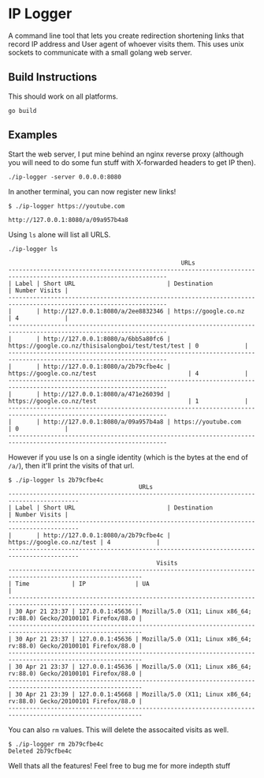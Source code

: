 # IP Logger

A command line tool that lets you create redirection shortening links that record IP address and User agent of whoever visits them. 
This uses unix sockets to communicate with a small golang web server.

## Build Instructions

This should work on all platforms.

```
go build
```

## Examples

Start the web server, I put mine behind an nginx reverse proxy (although you will need to do some fun stuff with X-forwarded headers to get IP then).  
```
./ip-logger -server 0.0.0.0:8080
```

In another terminal, you can now register new links!

```
$ ./ip-logger https://youtube.com

http://127.0.0.1:8080/a/09a957b4a8
```


Using `ls` alone will list all URLS.  

```
./ip-logger ls

                                                 URLs
-------------------------------------------------------------------------------------------------------------------
| Label | Short URL                          | Destination                                        | Number Visits |
-------------------------------------------------------------------------------------------------------------------
|       | http://127.0.0.1:8080/a/2ee8832346 | https://google.co.nz                               | 4             |
-------------------------------------------------------------------------------------------------------------------
|       | http://127.0.0.1:8080/a/6bb5a80fc6 | https://google.co.nz/thisisalongboi/test/test/test | 0             |
-------------------------------------------------------------------------------------------------------------------
|       | http://127.0.0.1:8080/a/2b79cfbe4c | https://google.co.nz/test                          | 4             |
-------------------------------------------------------------------------------------------------------------------
|       | http://127.0.0.1:8080/a/471e26039d | https://google.co.nz/test                          | 1             |
-------------------------------------------------------------------------------------------------------------------
|       | http://127.0.0.1:8080/a/09a957b4a8 | https://youtube.com                                | 0             |
-------------------------------------------------------------------------------------------------------------------

```

However if you use ls on a single identity (which is the bytes at the end of `/a/`), then it'll print the visits of that url.

```
$ ./ip-logger ls 2b79cfbe4c
                                     URLs
------------------------------------------------------------------------------------------
| Label | Short URL                          | Destination               | Number Visits |
------------------------------------------------------------------------------------------
|       | http://127.0.0.1:8080/a/2b79cfbe4c | https://google.co.nz/test | 4             |
------------------------------------------------------------------------------------------
                                          Visits
------------------------------------------------------------------------------------------------------------
| Time            | IP              | UA                                                                   |
------------------------------------------------------------------------------------------------------------
| 30 Apr 21 23:37 | 127.0.0.1:45636 | Mozilla/5.0 (X11; Linux x86_64; rv:88.0) Gecko/20100101 Firefox/88.0 |
------------------------------------------------------------------------------------------------------------
| 30 Apr 21 23:37 | 127.0.0.1:45636 | Mozilla/5.0 (X11; Linux x86_64; rv:88.0) Gecko/20100101 Firefox/88.0 |
------------------------------------------------------------------------------------------------------------
| 30 Apr 21 23:37 | 127.0.0.1:45636 | Mozilla/5.0 (X11; Linux x86_64; rv:88.0) Gecko/20100101 Firefox/88.0 |
------------------------------------------------------------------------------------------------------------
| 30 Apr 21 23:39 | 127.0.0.1:45668 | Mozilla/5.0 (X11; Linux x86_64; rv:88.0) Gecko/20100101 Firefox/88.0 |
------------------------------------------------------------------------------------------------------------

```

You can also `rm` values. This will delete the assocaited visits as well.

```
$ ./ip-logger rm 2b79cfbe4c
Deleted 2b79cfbe4c
```

Well thats all the features! Feel free to bug me for more indepth stuff
